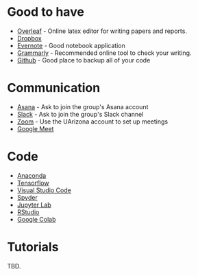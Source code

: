 # Good to have  
* [Overleaf](https://www.overleaf.com/project) - Online latex editor for writing papers and reports.
* [Dropbox](https://www.dropbox.com/)
* [Evernote](https://evernote.com/) - Good notebook application 
* [Grammarly](https://app.grammarly.com/) - Recommended online tool to check your writing. 
* [Github](https://github.com/) - Good place to backup all of your code 


# Communication 
* [Asana](https://app.asana.com/) - Ask to join the group's Asana account  
* [Slack](https://slack.com/) - Ask to join the group's Slack channel 
* [Zoom](http://zoom.arizona.edu/) - Use the UArizona account to set up meetings 
* [Google Meet](https://meet.google.com/)


# Code 
* [Anaconda](https://www.anaconda.com/)
* [Tensorflow](https://www.tensorflow.org/)
* [Visual Studio Code](https://code.visualstudio.com/)
* [Spyder](https://www.spyder-ide.org/)
* [Jupyter Lab](https://jupyterlab.readthedocs.io/en/stable/)
* [RStudio](https://rstudio.com/)
* [Google Colab](https://colab.research.google.com/)


# Tutorials 
TBD.


